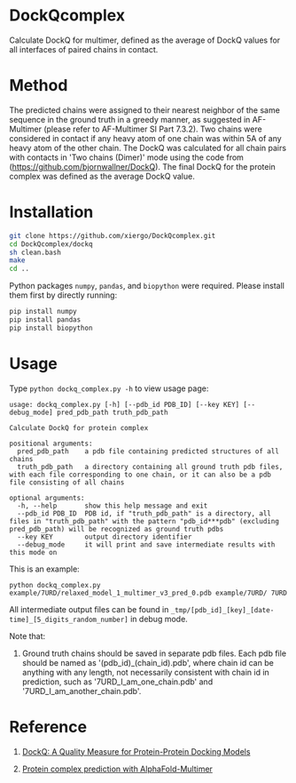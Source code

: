 # DockQcomplex
Calculate DockQ for multimer, defined as the average of DockQ values for all interfaces of paired chains in contact.


# Method
The predicted chains were assigned to their nearest neighbor of the same sequence in the ground truth in a greedy manner, as suggested in AF-Multimer (please refer to AF-Multimer SI Part 7.3.2). Two chains were considered in contact if any heavy atom of one chain was within 5A of any heavy atom of the other chain. The DockQ was calculated for all chain pairs with contacts in 'Two chains (Dimer)' mode using the code from (https://github.com/bjornwallner/DockQ). The final DockQ for the protein complex was defined as the average DockQ value.

# Installation
```bash
git clone https://github.com/xiergo/DockQcomplex.git
cd DockQcomplex/dockq
sh clean.bash
make
cd ..
```

Python packages `numpy`, `pandas`, and `biopython` were required. Please install them first by directly running:
```bash
pip install numpy
pip install pandas
pip install biopython
```

# Usage

Type `python dockq_complex.py -h` to view usage page:

```
usage: dockq_complex.py [-h] [--pdb_id PDB_ID] [--key KEY] [--debug_mode] pred_pdb_path truth_pdb_path

Calculate DockQ for protein complex

positional arguments:
  pred_pdb_path    a pdb file containing predicted structures of all chains
  truth_pdb_path   a directory containing all ground truth pdb files, with each file corresponding to one chain, or it can also be a pdb file consisting of all chains

optional arguments:
  -h, --help       show this help message and exit
  --pdb_id PDB_ID  PDB id, if "truth_pdb_path" is a directory, all files in "truth_pdb_path" with the pattern "pdb_id***pdb" (excluding pred_pdb_path) will be recognized as ground truth pdbs
  --key KEY        output directory identifier
  --debug_mode     it will print and save intermediate results with this mode on

```

This is an example:
```
python dockq_complex.py example/7URD/relaxed_model_1_multimer_v3_pred_0.pdb example/7URD/ 7URD
```

All intermediate output files can be found in `_tmp/[pdb_id]_[key]_[date-time]_[5_digits_random_number]` in debug mode.


Note that:
1. Ground truth chains should be saved in separate pdb files. Each pdb file should be named as '(pdb_id)_(chain_id).pdb', where chain id can be anything with any length, not necessarily consistent with chain id in prediction, such as '7URD_I_am_one_chain.pdb' and '7URD_I_am_another_chain.pdb'.


# Reference
1. [DockQ: A Quality Measure for Protein-Protein Docking Models](https://journals.plos.org/plosone/article?id=10.1371/journal.pone.0161879)

2. [Protein complex prediction with AlphaFold-Multimer](https://www.biorxiv.org/content/10.1101/2021.10.04.463034v1)
